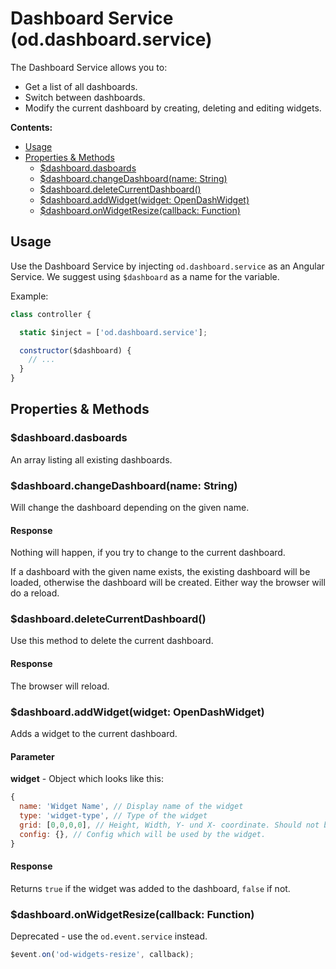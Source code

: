 # Dashboard Service (od.dashboard.service)

The Dashboard Service allows you to:
- Get a list of all dashboards.
- Switch between dashboards.
- Modify the current dashboard by creating, deleting and editing widgets.

**Contents:**
<!-- TOC depthFrom:2 depthTo:3 -->

- [Usage](#usage)
- [Properties & Methods](#properties--methods)
  - [$dashboard.dasboards](#dashboarddasboards)
  - [$dashboard.changeDashboard(name: String)](#dashboardchangedashboardname-string)
  - [$dashboard.deleteCurrentDashboard()](#dashboarddeletecurrentdashboard)
  - [$dashboard.addWidget(widget: OpenDashWidget)](#dashboardaddwidgetwidget-opendashwidget)
  - [$dashboard.onWidgetResize(callback: Function)](#dashboardonwidgetresizecallback-function)

<!-- /TOC -->

## Usage

Use the Dashboard Service by injecting `od.dashboard.service` as an Angular Service. We suggest using `$dashboard` as a name for the variable.

Example:
```js
class controller {

  static $inject = ['od.dashboard.service'];

  constructor($dashboard) {
    // ...
  }
}
```

## Properties & Methods

### $dashboard.dasboards

An array listing all existing dashboards.

### $dashboard.changeDashboard(name: String)

Will change the dashboard depending on the given name.

#### Response

Nothing will happen, if you try to change to the current dashboard.

If a dashboard with the given name exists, the existing dashboard will be loaded, otherwise the dashboard will be created. Either way the browser will do a reload.

### $dashboard.deleteCurrentDashboard()

Use this method to delete the current dashboard.

#### Response

The browser will reload.

### $dashboard.addWidget(widget: OpenDashWidget)

Adds a widget to the current dashboard.

#### Parameter

**widget** - Object which looks like this:

```js
{
  name: 'Widget Name', // Display name of the widget
  type: 'widget-type', // Type of the widget
  grid: [0,0,0,0], // Height, Width, Y- und X- coordinate. Should not be set.
  config: {}, // Config which will be used by the widget.
}
```

#### Response

Returns `true` if the widget was added to the dashboard, `false` if not.

### $dashboard.onWidgetResize(callback: Function)

Deprecated - use the `od.event.service` instead.

```js
$event.on('od-widgets-resize', callback);
```
